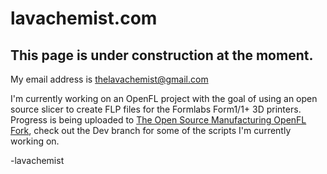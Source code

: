 # lavachemist.com

## This page is under construction at the moment.

My email address is thelavachemist@gmail.com

I'm currently working on an OpenFL project with the goal of using an open source slicer to create FLP files for the Formlabs Form1/1+ 3D printers. Progress is being uploaded to [The Open Source Manufacturing OpenFL Fork](https://github.com/opensourcemanufacturing/OpenFL), check out the Dev branch for some of the scripts I'm currently working on.

-lavachemist
